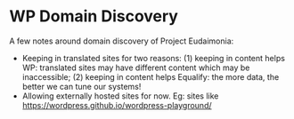# WP Domain Discovery

A few notes around domain discovery of Project Eudaimonia:
- Keeping in translated sites for two reasons: (1) keeping in content helps WP: translated sites may have different content which may be inaccessible; (2) keeping in content helps Equalify: the more data, the better we can tune our systems!
- Allowing externally hosted sites for now. Eg: sites like https://wordpress.github.io/wordpress-playground/
